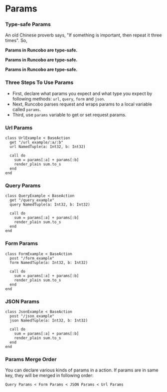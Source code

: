 # Params

### Type-safe Params
An old Chinese proverb says, "If something is important, then repeat it three times". So,

**Params in Runcobo are type-safe.**

**Params in Runcobo are type-safe.**

**Params in Runcobo are type-safe.**

### Three Steps To Use Params

+ First, declare what params you expect and what type you expect by following methods: `url`, `query`, `form` and `json`.
+ Next, Runcobo parses request and wraps params to a local variable called `params`.
+ Third, use `params` variable to get or set request params.

### Url Params
```crystal
class UrlExample < BaseAction
  get "/url_example/:a/:b"
  url NamedTuple(a: Int32, b: Int32)

  call do
    sum = params[:a] + params[:b]
    render_plain sum.to_s
  end
end
```

### Query Params
```crystal
class QueryExample < BaseAction
  get "/query_example"
  query NamedTuple(a: Int32, b: Int32)

  call do
    sum = params[:a] + params[:b]
    render_plain sum.to_s
  end
end
```

### Form Params
```crystal
class FormExample < BaseAction
  post "/form_example"
  form NamedTuple(a: Int32, b: Int32)

  call do
    sum = params[:a] + params[:b]
    render_plain sum.to_s
  end
end
```

### JSON Params
```crystal
class JsonExample < BaseAction
  post "/json_example"
  json NamedTuple(a: Int32, b: Int32)

  call do
    sum = params[:a] + params[:b]
    render_plain sum.to_s
  end
end
```

### Params Merge Order
You can declare various kinds of params in a action. If params are in same key, they will be merged in following order:

`Query Params < Form Params < JSON Params < Url Params`

